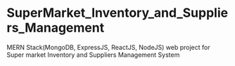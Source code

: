 # SuperMarket_Inventory_and_Suppliers_Management
MERN Stack(MongoDB, ExpressJS, ReactJS, NodeJS) web project for Super market Inventory and Suppliers Management System
